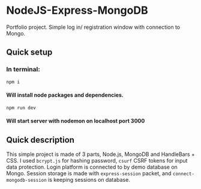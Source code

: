 # NodeJS-Express-MongoDB
Portfolio project. Simple log in/ registration window with connection to Mongo. 

## Quick setup

### In terminal:

```npm i```

#### Will install node packages and dependencies.

```npm run dev```

#### Will start server with nodemon on localhost port 3000

## Quick description

This simple project is made of 3 parts, Node.js, MongoDB and HandleBars + CSS. 
I used `bcrypt.js` for hashing password, `csurf` CSRF tokens for input data protection. 
Login platform is connected to by demo database on Mongo. 
Session storage is made with `express-session` packet, and `connect-mongodb-session` is keeping sessions on database.
